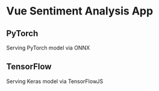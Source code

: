 # Vue Sentiment Analysis App

## PyTorch

Serving PyTorch model via ONNX

## TensorFlow

Serving Keras model via TensorFlowJS